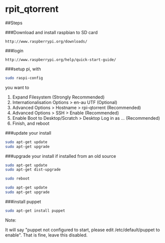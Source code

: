 # rpit_qtorrent

##Steps

###Download and install raspbian to SD card
```
http://www.raspberrypi.org/downloads/
```


###login
```
http://www.raspberrypi.org/help/quick-start-guide/
```

###setup pi, with
```bash
sudo raspi-config
```
you want to

1. Expand Filesystem (Strongly Recommended)
2. Internationalisation Options > en-au UTF (Optional)
3. Advanced Options > Hostname > rpi-qtorrent (Recommended)
4. Advanced Options > SSH > Enable (Recommended)
5. Enable Boot to Desktop/Scratch > Desktop Log in as ...  (Recommended)
6. Finish, and reboot


###update your install
```bash
sudo apt-get update
sudo apt-get upgrade
```


###upgrade your install if installed from an old source
```bash
sudo apt-get update
sudo apt-get dist-upgrade

sudo reboot

sudo apt-get update
sudo apt-get upgrade
```


###install puppet
```bash
sudo apt-get install puppet
```
Note:

It will say "puppet not configured to start, please edit /etc/default/puppet to enable".  That is fine, leave this disabled.




